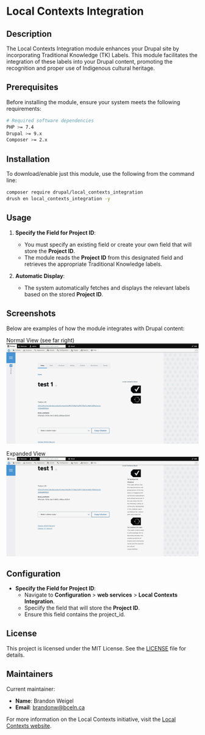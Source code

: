 # Local Contexts Integration

## Description

The Local Contexts Integration module enhances your Drupal site by incorporating Traditional Knowledge (TK) Labels. This module facilitates the integration of these labels into your Drupal content, promoting the recognition and proper use of Indigenous cultural heritage.

## Prerequisites

Before installing the module, ensure your system meets the following requirements:

```bash
# Required software dependencies
PHP >= 7.4
Drupal >= 9.x
Composer >= 2.x
```

## Installation

To download/enable just this module, use the following from the command line:

```bash
composer require drupal/local_contexts_integration
drush en local_contexts_integration -y
```

## Usage

1. **Specify the Field for Project ID**:
   - You must specify an existing field or create your own field that will store the **Project ID**.
   - The module reads the **Project ID** from this designated field and retrieves the appropriate Traditional Knowledge labels.

2. **Automatic Display**:
   - The system automatically fetches and displays the relevant labels based on the stored **Project ID**.

## Screenshots

Below are examples of how the module integrates with Drupal content:

Normal View (see far right)
![Alt Text](templates/C4B0B2BB-DBE6-40F2-9FA1-921D4579A30E_1_201_a.jpeg)

Expanded View
![Alt Text](templates/2A7732E2-7DC2-4927-AA97-EC624180FABD_1_201_a.jpeg)

## Configuration

- **Specify the Field for Project ID**:
  - Navigate to **Configuration** > **web services** > **Local Contexts Integration**.
  - Speciify the field that will store the **Project ID**.
  - Ensure this field contains the project_id.

## License

This project is licensed under the MIT License. See the [LICENSE](https://www.gnu.org/licenses/old-licenses/gpl-2.0.txt) file for details.

## Maintainers

Current maintainer:

- **Name**: Brandon Weigel
- **Email**: <brandonw@bceln.ca>

For more information on the Local Contexts initiative, visit the [Local Contexts website](https://localcontexts.org/).
